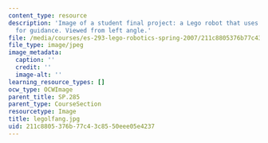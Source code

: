 ```yaml
---
content_type: resource
description: 'Image of a student final project: a Lego robot that uses light sensors
  for guidance. Viewed from left angle.'
file: /media/courses/es-293-lego-robotics-spring-2007/211c8805376b77c43c8550eee05e4237_legolfang.jpg
file_type: image/jpeg
image_metadata:
  caption: ''
  credit: ''
  image-alt: ''
learning_resource_types: []
ocw_type: OCWImage
parent_title: SP.285
parent_type: CourseSection
resourcetype: Image
title: legolfang.jpg
uid: 211c8805-376b-77c4-3c85-50eee05e4237
---
```

